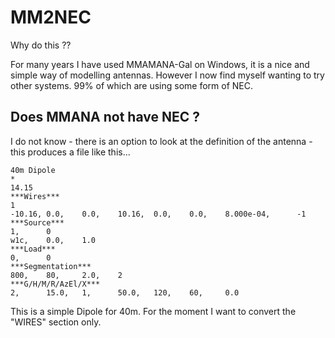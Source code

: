 # MM2NEC

Why do this ??

For many years I have used MMAMANA-Gal on Windows, it is a nice and simple way of modelling antennas. However I now find myself wanting to try other systems. 99% of which are using some form of NEC.

## Does MMANA not have NEC ?

I do not know - there is an option to look at the definition of the antenna - this produces a file like this...

```text
40m Dipole
*
14.15
***Wires***
1
-10.16, 0.0,    0.0,    10.16,  0.0,    0.0,    8.000e-04,      -1
***Source***
1,      0
w1c,    0.0,    1.0
***Load***
0,      0
***Segmentation***
800,    80,     2.0,    2
***G/H/M/R/AzEl/X***
2,      15.0,   1,      50.0,   120,    60,     0.0
```

This is a simple Dipole for 40m. For the moment I want to convert the "WIRES"  section only.